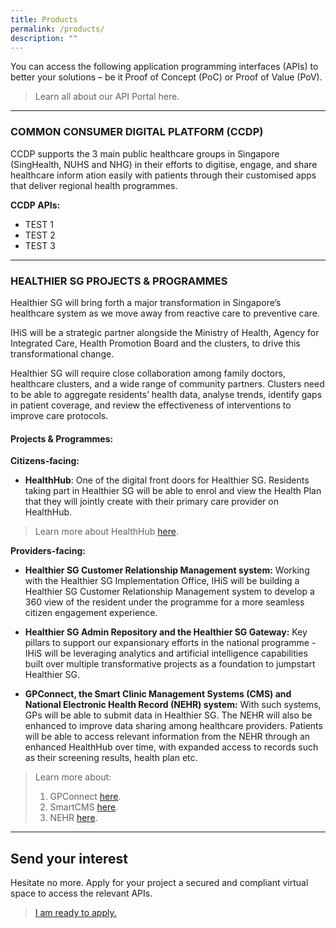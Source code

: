 ```yaml
---
title: Products
permalink: /products/
description: ""
---
```

You can access the following application programming interfaces (APIs) to better your solutions – be it Proof of Concept (PoC) or Proof of Value (PoV).

> Learn all about our API Portal here.
---
### COMMON CONSUMER DIGITAL PLATFORM (CCDP)

CCDP supports the 3 main public healthcare groups in Singapore (SingHealth, NUHS and NHG) in their efforts to digitise, engage, and share healthcare inform ation easily with patients through their customised apps that deliver regional health programmes.  
 
**CCDP APIs:**
* TEST 1
* TEST 2
* TEST 3

---
### HEALTHIER SG PROJECTS & PROGRAMMES

Healthier SG will bring forth a major transformation in Singapore’s healthcare system as we move away from reactive care to preventive care. 

IHiS will be a strategic partner alongside the Ministry of Health, Agency for Integrated Care, Health Promotion Board and the clusters, to drive this transformational change.  

Healthier SG will require close collaboration among family doctors, healthcare clusters, and a wide range of community partners. Clusters need to be able to aggregate residents’ health data, analyse trends, identify gaps in patient coverage, and review the effectiveness of interventions to improve care protocols. 
  

#### **Projects & Programmes:**

**Citizens-facing:**

* **HealthHub**: One of the digital front doors for Healthier SG. Residents taking part in Healthier SG will be able to enrol and view the Health Plan that they will jointly create with their primary care provider on HealthHub. 
>Learn more about HealthHub [here](https://www.ihis.com.sg/Project_Showcase/Mobile_Applications/Pages/HealthHub.aspx).

**Providers-facing:**

* **Healthier SG Customer Relationship Management system:** Working with the Healthier SG Implementation Office, IHiS will be building a Healthier SG Customer Relationship Management system to develop a 360 view of the resident under the programme for a more seamless citizen engagement experience.  

* **Healthier SG Admin Repository and the Healthier SG Gateway:** Key pillars to support our expansionary efforts in the national programme - IHiS will be leveraging analytics and artificial intelligence capabilities built over multiple transformative projects as a foundation to jumpstart Healthier SG. 

* **GPConnect, the Smart Clinic Management Systems (CMS) and National Electronic Health Record (NEHR) system:** With such systems, GPs will be able to submit data in Healthier SG. The NEHR will also be enhanced to improve data sharing among healthcare providers. Patients will be able to access relevant information from the NEHR through an enhanced HealthHub over time, with expanded access to records such as their screening results, health plan etc. 
>Learn more about: 
>1. GPConnect [here](https://www.ihis.com.sg/gpc).
>2. SmartCMS [here](https://www.ihis.com.sg/SmartCMS_Programme).
>3. NEHR [here](https://www.ihis.com.sg/nehr). 


---
## Send your interest
Hesitate no more. Apply for your project a secured and compliant virtual space to access the relevant APIs. 
>[I am ready to apply.](https://form.gov.sg/63f7116ff390580012f9ef61)